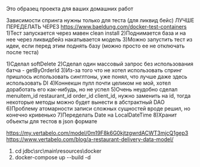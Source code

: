Это образец проекта для ваших домашних работ

Зависимости спринга нужны только для теста (для ликвид бейс)
ЛУЧШЕ ПЕРЕДЕЛАТЬ ЧЕРЕЗ https://www.baeldung.com/docker-test-containers
1)Тест запускается через мавен clean install
2)Поднимается база и на нее через ликвидбейз накатывается модель
3)Можно запустить тест из идеи, если перед этим поднять базу (можно просто ее не отключать после теста)

1)Сделал softDelete 
2)Сделал один массовый запрос без использования батча - getByOrderId
3)Из-за того что не хотел использовать спринг пришлось использовать синглтоны, уже понял, что лучше даже 
    здесь использовать DI 
4)Коннекшн пулл почти целиком не мой, хотел доработать его как-нибудь, но не успел
5)Очень неудобно сделал menuitem_id restaurant_id order_id client_id, нужно заменить на id, тогда некоторые методы можно
будет вынести в абстрактный DAO
6)Проблему атомарности записи сложных сущностей вроде решил, но конечно кривенько 
7)Переделать Date на LocalDateTime
8)Хранит объекты для тестов в json формате

https://my.vertabelo.com/model/0m19F8k6G0kjtzgwrdACWT3mjcQ1gep3
https://www.vertabelo.com/blog/a-restaurant-delivery-data-model/

1. cd jdbc\src\main\resources\docker
2. docker-compose up --build -d
